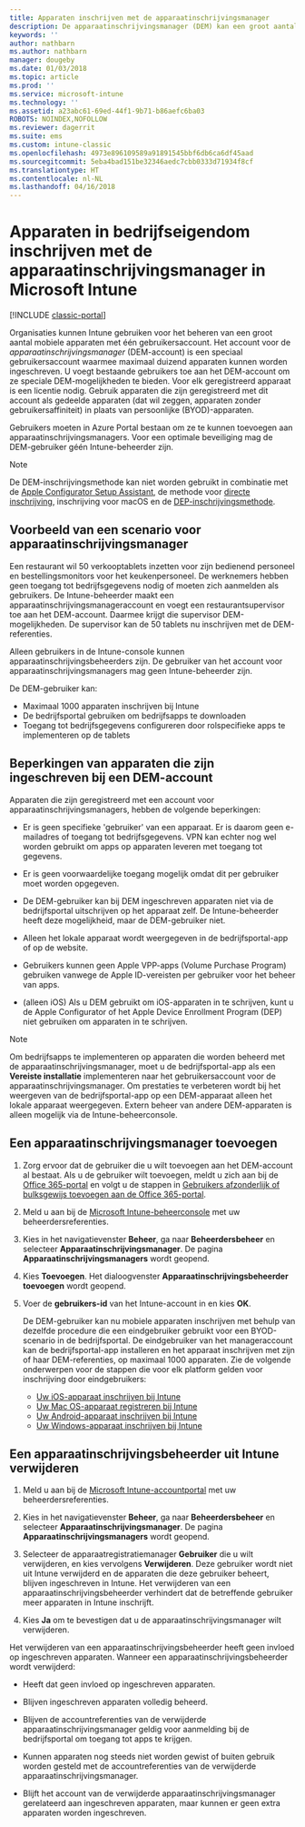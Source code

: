 ```yaml
---
title: Apparaten inschrijven met de apparaatinschrijvingsmanager
description: De apparaatinschrijvingsmanager (DEM) kan een groot aantal mobiele apparaten in bedrijfseigendom beheren via één gebruikersaccount.
keywords: ''
author: nathbarn
ms.author: nathbarn
manager: dougeby
ms.date: 01/03/2018
ms.topic: article
ms.prod: ''
ms.service: microsoft-intune
ms.technology: ''
ms.assetid: a23abc61-69ed-44f1-9b71-b86aefc6ba03
ROBOTS: NOINDEX,NOFOLLOW
ms.reviewer: dagerrit
ms.suite: ems
ms.custom: intune-classic
ms.openlocfilehash: 4973e896109589a91891545bbf6db6ca6df45aad
ms.sourcegitcommit: 5eba4bad151be32346aedc7cbb0333d71934f8cf
ms.translationtype: HT
ms.contentlocale: nl-NL
ms.lasthandoff: 04/16/2018
---
```

# <a name="enroll-corporate-owned-devices-with-the-device-enrollment-manager-in-microsoft-intune"></a>Apparaten in bedrijfseigendom inschrijven met de apparaatinschrijvingsmanager in Microsoft Intune

[!INCLUDE [classic-portal](../includes/classic-portal.md)]

Organisaties kunnen Intune gebruiken voor het beheren van een groot aantal mobiele apparaten met één gebruikersaccount. Het account voor de *apparaatinschrijvingsmanager* (DEM-account) is een speciaal gebruikersaccount waarmee maximaal duizend apparaten kunnen worden ingeschreven. U voegt bestaande gebruikers toe aan het DEM-account om ze speciale DEM-mogelijkheden te bieden. Voor elk geregistreerd apparaat is een licentie nodig. Gebruik apparaten die zijn geregistreerd met dit account als gedeelde apparaten (dat wil zeggen, apparaten zonder gebruikersaffiniteit) in plaats van persoonlijke (BYOD)-apparaten.  

Gebruikers moeten in Azure Portal bestaan om ze te kunnen toevoegen aan apparaatinschrijvingsmanagers. Voor een optimale beveiliging mag de DEM-gebruiker géén Intune-beheerder zijn.

>[!NOTE]
>De DEM-inschrijvingsmethode kan niet worden gebruikt in combinatie met de [Apple Configurator Setup Assistant](ios-setup-assistant-enrollment-in-microsoft-intune.md), de methode voor [directe inschrijving](ios-direct-enrollment-in-microsoft-intune.md), inschrijving voor macOS en de [DEP-inschrijvingsmethode](ios-device-enrollment-program-in-microsoft-intune.md).

## <a name="example-of-a-device-enrollment-manager-scenario"></a>Voorbeeld van een scenario voor apparaatinschrijvingsmanager

Een restaurant wil 50 verkooptablets inzetten voor zijn bedienend personeel en bestellingsmonitors voor het keukenpersoneel. De werknemers hebben geen toegang tot bedrijfsgegevens nodig of moeten zich aanmelden als gebruikers. De Intune-beheerder maakt een apparaatinschrijvingsmanageraccount en voegt een restaurantsupervisor toe aan het DEM-account. Daarmee krijgt die supervisor DEM-mogelijkheden. De supervisor kan de 50 tablets nu inschrijven met de DEM-referenties.

Alleen gebruikers in de Intune-console kunnen apparaatinschrijvingsbeheerders zijn. De gebruiker van het account voor apparaatinschrijvingsmanagers mag geen Intune-beheerder zijn.

De DEM-gebruiker kan:

-   Maximaal 1000 apparaten inschrijven bij Intune
-   De bedrijfsportal gebruiken om bedrijfsapps te downloaden
-   Toegang tot bedrijfsgegevens configureren door rolspecifieke apps te implementeren op de tablets

## <a name="limitations-of-devices-that-are-enrolled-with-a-dem-account"></a>Beperkingen van apparaten die zijn ingeschreven bij een DEM-account

Apparaten die zijn geregistreerd met een account voor apparaatinschrijvingsmanagers, hebben de volgende beperkingen:

  - Er is geen specifieke 'gebruiker' van een apparaat. Er is daarom geen e-mailadres of toegang tot bedrijfsgegevens. VPN kan echter nog wel worden gebruikt om apps op apparaten leveren met toegang tot gegevens.

  - Er is geen voorwaardelijke toegang mogelijk omdat dit per gebruiker moet worden opgegeven.

  - De DEM-gebruiker kan bij DEM ingeschreven apparaten niet via de bedrijfsportal uitschrijven op het apparaat zelf. De Intune-beheerder heeft deze mogelijkheid, maar de DEM-gebruiker niet.

  - Alleen het lokale apparaat wordt weergegeven in de bedrijfsportal-app of op de website.

  - Gebruikers kunnen geen Apple VPP-apps (Volume Purchase Program) gebruiken vanwege de Apple ID-vereisten per gebruiker voor het beheer van apps.

  - (alleen iOS) Als u DEM gebruikt om iOS-apparaten in te schrijven, kunt u de Apple Configurator of het Apple Device Enrollment Program (DEP) niet gebruiken om apparaten in te schrijven.

> [!NOTE]
> Om bedrijfsapps te implementeren op apparaten die worden beheerd met de apparaatinschrijvingsmanager, moet u de bedrijfsportal-app als een **Vereiste installatie** implementeren naar het gebruikersaccount voor de apparaatinschrijvingsmanager.
> Om prestaties te verbeteren wordt bij het weergeven van de bedrijfsportal-app op een DEM-apparaat alleen het lokale apparaat weergegeven. Extern beheer van andere DEM-apparaten is alleen mogelijk via de Intune-beheerconsole.


## <a name="add-a-device-enrollment-manager"></a>Een apparaatinschrijvingsmanager toevoegen

1. Zorg ervoor dat de gebruiker die u wilt toevoegen aan het DEM-account al bestaat. Als u de gebruiker wilt toevoegen, meldt u zich aan bij de [Office 365-portal](https://go.microsoft.com/fwlink/p/?LinkId=698854) en volgt u de stappen in [Gebruikers afzonderlijk of bulksgewijs toevoegen aan de Office 365-portal](https://support.office.com/article/Add-users-individually-or-in-bulk-to-Office-365-Admin-Help-1970f7d6-03b5-442f-b385-5880b9c256ec).

2. Meld u aan bij de [Microsoft Intune-beheerconsole](https://manage.microsoft.com) met uw beheerdersreferenties.

3. Kies in het navigatievenster **Beheer**, ga naar **Beheerdersbeheer** en selecteer **Apparaatinschrijvingsmanager**. De pagina **Apparaatinschrijvingsmanagers** wordt geopend.

4. Kies **Toevoegen**. Het dialoogvenster **Apparaatinschrijvingsbeheerder toevoegen** wordt geopend.

5. Voer de **gebruikers-id** van het Intune-account in en kies **OK**.

   De DEM-gebruiker kan nu mobiele apparaten inschrijven met behulp van dezelfde procedure die een eindgebruiker gebruikt voor een BYOD-scenario in de bedrijfsportal. De eindgebruiker van het manageraccount kan de bedrijfsportal-app installeren en het apparaat inschrijven met zijn of haar DEM-referenties, op maximaal 1000 apparaten. Zie de volgende onderwerpen voor de stappen die voor elk platform gelden voor inschrijving door eindgebruikers:

   - [Uw iOS-apparaat inschrijven bij Intune](https://docs.microsoft.com/intune-user-help/enroll-your-device-in-intune-ios)
   - [Uw Mac OS-apparaat registreren bij Intune](https://docs.microsoft.com/intune-user-help/enroll-your-device-in-intune-macos)
   - [Uw Android-apparaat inschrijven bij Intune](https://docs.microsoft.com/intune-user-help/enroll-your-device-in-intune-android)
   - [Uw Windows-apparaat inschrijven bij Intune](https://docs.microsoft.com/intune-user-help/enroll-your-device-in-intune-windows)

## <a name="delete-a-device-enrollment-manager-from-intune"></a>Een apparaatinschrijvingsbeheerder uit Intune verwijderen

1.  Meld u aan bij de [Microsoft Intune-accountportal](https://manage.microsoft.com) met uw beheerdersreferenties.

2.  Kies in het navigatievenster **Beheer**, ga naar **Beheerdersbeheer** en selecteer **Apparaatinschrijvingsmanager**. De pagina **Apparaatinschrijvingsmanagers** wordt geopend.

3.  Selecteer de apparaatregistratiemanager **Gebruiker** die u wilt verwijderen, en kies vervolgens **Verwijderen**. Deze gebruiker wordt niet uit Intune verwijderd en de apparaten die deze gebruiker beheert, blijven ingeschreven in Intune. Het verwijderen van een apparaatinschrijvingsbeheerder verhindert dat de betreffende gebruiker meer apparaten in Intune inschrijft.

4.  Kies **Ja** om te bevestigen dat u de apparaatinschrijvingsmanager wilt verwijderen.

Het verwijderen van een apparaatinschrijvingsbeheerder heeft geen invloed op ingeschreven apparaten. Wanneer een apparaatinschrijvingsbeheerder wordt verwijderd:

-   Heeft dat geen invloed op ingeschreven apparaten.

-   Blijven ingeschreven apparaten volledig beheerd.

-   Blijven de accountreferenties van de verwijderde apparaatinschrijvingsmanager geldig voor aanmelding bij de bedrijfsportal om toegang tot apps te krijgen.

-   Kunnen apparaten nog steeds niet worden gewist of buiten gebruik worden gesteld met de accountreferenties van de verwijderde apparaatinschrijvingsmanager.

-   Blijft het account van de verwijderde apparaatinschrijvingsmanager gerelateerd aan ingeschreven apparaten, maar kunnen er geen extra apparaten worden ingeschreven.
